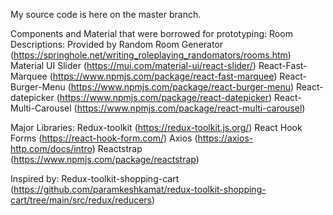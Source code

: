 My source code is here on the master branch.

Components and Material that were borrowed for prototyping:
Room Descriptions: Provided by Random Room Generator (https://springhole.net/writing_roleplaying_randomators/rooms.htm)
Material UI Slider (https://mui.com/material-ui/react-slider/)
React-Fast-Marquee (https://www.npmjs.com/package/react-fast-marquee)
React-Burger-Menu (https://www.npmjs.com/package/react-burger-menu)
React-datepicker (https://www.npmjs.com/package/react-datepicker)
React-Multi-Carousel (https://www.npmjs.com/package/react-multi-carousel)

Major Libraries:
Redux-toolkit (https://redux-toolkit.js.org/)
React Hook Forms (https://react-hook-form.com/)
Axios (https://axios-http.com/docs/intro)
Reactstrap (https://www.npmjs.com/package/reactstrap)

Inspired by:
Redux-toolkit-shopping-cart (https://github.com/paramkeshkamat/redux-toolkit-shopping-cart/tree/main/src/redux/reducers)
